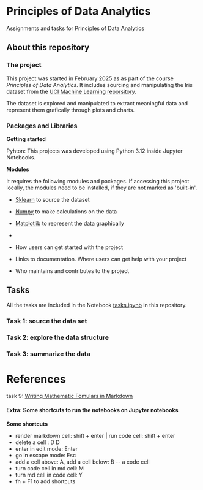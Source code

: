 # Principles of Data Analytics 

Assignments and tasks for Principles of Data Analytics 

## About this repository

### The project 

This project was started in February 2025 as as part of the course *Principles of Data Analytics*. 
It includes sourcing and manipulating the Iris dataset from the [UCI Machine Learning reporsitory](https://archive.ics.uci.edu/dataset/53/iris). 

The dataset is explored and manipulated to extract meaningful data and represent them grafically through plots and charts. 


### Packages and Libraries  

**Getting started**

Pyhton: This projects was developed using Python 3.12 inside Jupyter Notebooks. 

**Modules** 

It requires the following modules and packages. If accessing this project locally, the modules need to be installed, if they are not marked as 'built-in'. 
 - [Sklearn](https://scikit-learn.org/stable/) to source the dataset 
 - [Numpy](https://numpy.org/doc/stable/index.html) to make calculations on the data
 - [Matplotlib](https://matplotlib.org/) to represent the data graphically 
 - 


- How users can get started with the project
- Links to documentation. Where users can get help with your project
- Who maintains and contributes to the project


## Tasks 

All the tasks are included in the Notebook [tasks.ipynb](/workspaces/principles_of_data_analytics/tasks.ipynb) in this repository. 

### Task 1: source the data set 
### Task 2: explore the data structure
### Task 3: summarize the data 


# References

task 9: [Writing Mathematic Fomulars in Markdown](https://csrgxtu.github.io/2015/03/20/Writing-Mathematic-Fomulars-in-Markdown/)



#### Extra: Some shortcuts to run the notebooks on Jupyter notebooks 

**Some shortcuts**
- render markdown cell: shift + enter | run code cell: shift + enter 
- delete a cell : D D 
- enter in edit mode: Enter 
- go in escape mode: Esc 
- add a cell above: A, add a cell below: B -- a code cell
- turn code cell in md cell: M
- turn md cell in code cell: Y
- fn + F1 to add shortcuts 

